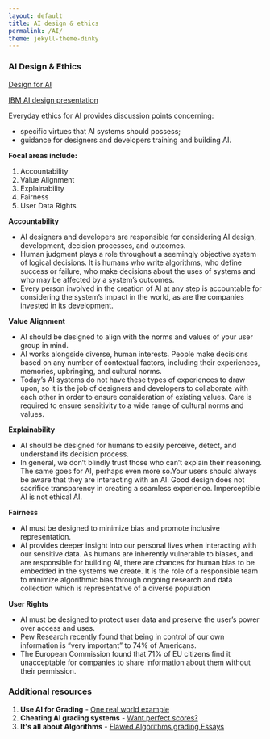 ```yaml
---
layout: default
title: AI design & ethics
permalink: /AI/
theme: jekyll-theme-dinky
---
```


### AI Design & Ethics


[Design for AI](/assets/AI.pptx)

[IBM AI design presentation](/assets/AI.mp4)


Everyday ethics for AI provides discussion points concerning:
- specific virtues that AI systems should possess;
- guidance for designers and developers training and building AI.

**Focal areas include:**
1. Accountability
2. Value Alignment
3. Explainability
4. Fairness
5. User Data Rights

**Accountability**

- AI designers  and developers are responsible  for considering  AI design, development, decision  processes,  and outcomes.
- Human judgment plays a role throughout a seemingly objective  system of logical decisions.  It is humans who write  algorithms,  who define success or failure,  who make decisions  about the uses of systems and who may be affected by a system’s outcomes.
- Every person involved in  the creation  of AI at any step is  accountable for considering the system’s impact in the world, as are the companies invested in its  development.

**Value Alignment**

- AI should be designed  to align with the norms and values of your user group  in mind.
- AI works alongside  diverse,  human interests.  People make decisions  based  on any number of contextual factors,  including  their experiences,  memories, upbringing,  and cultural norms. 
- Today’s AI systems do not have these types of experiences to draw upon, so it is the job  of designers  and developers to collaborate with each other in  order to ensure consideration  of existing  values. Care is  required  to ensure sensitivity to a wide range of cultural norms and values. 

**Explainability**
- AI should be designed for humans to easily perceive, detect,  and understand  its decision process.
- In general, we don’t blindly trust those who can’t explain their reasoning. The same goes for AI, perhaps even more so.Your users should always be aware that they are interacting with an AI. Good design does not sacrifice transparency in creating a seamless experience. Imperceptible AI is not ethical AI.

**Fairness**
- AI must be designed  to minimize  bias  and promote inclusive representation.
- AI provides deeper insight  into our personal lives when interacting  with our sensitive  data.  As humans are inherently vulnerable to biases,  and are responsible  for building  AI,  there are chances for human bias  to be embedded in the systems we create. It is the role of a responsible  team to minimize  algorithmic  bias  through ongoing research and data  collection which is  representative  of a diverse population

**User Rights**
- AI must be designed to protect user data and preserve the user’s power over access and uses. 
- Pew Research recently found that being in control of our own information is “very important” to 74% of Americans. 
- The European Commission found that 71% of EU citizens find it unacceptable for companies to share information about them without their permission. 

### Additional resources

1. **Use AI for Grading** - [One real world example](https://hbr.org/2020/08/what-happens-when-ai-is-used-to-set-grades)
2. **Cheating AI grading systems** - [Want perfect scores?](https://www.theverge.com/2020/9/2/21419012/edgenuity-online-class-ai-grading-keyword-mashing-students-school-cheating-algorithm-glitch)
3. **It's all about Algorithms** - [Flawed Algorithms grading Essays](https://www.vice.com/en/article/pa7dj9/flawed-algorithms-are-grading-millions-of-students-essays)
